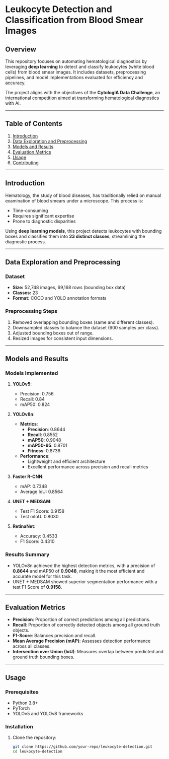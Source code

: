 # Leukocyte Detection and Classification from Blood Smear Images

## Overview
This repository focuses on automating hematological diagnostics by leveraging **deep learning** to detect and classify leukocytes (white blood cells) from blood smear images. It includes datasets, preprocessing pipelines, and model implementations evaluated for efficiency and accuracy.

The project aligns with the objectives of the **CytologIA Data Challenge**, an international competition aimed at transforming hematological diagnostics with AI.

---

## Table of Contents
1. [Introduction](#introduction)
2. [Data Exploration and Preprocessing](#data-exploration-and-preprocessing)
3. [Models and Results](#models-and-results)
4. [Evaluation Metrics](#evaluation-metrics)
5. [Usage](#usage)
6. [Contributing](#contributing)

---

## Introduction
Hematology, the study of blood diseases, has traditionally relied on manual examination of blood smears under a microscope. This process is:
- Time-consuming
- Requires significant expertise
- Prone to diagnostic disparities

Using **deep learning models**, this project detects leukocytes with bounding boxes and classifies them into **23 distinct classes**, streamlining the diagnostic process.

---

## Data Exploration and Preprocessing

### Dataset
- **Size:** 52,748 images, 69,168 rows (bounding box data)
- **Classes:** 23
- **Format:** COCO and YOLO annotation formats

### Preprocessing Steps
1. Removed overlapping bounding boxes (same and different classes).
2. Downsampled classes to balance the dataset (600 samples per class).
3. Adjusted bounding boxes out of range.
4. Resized images for consistent input dimensions.

---

## Models and Results

### Models Implemented
1. **YOLOv5**:
   - Precision: 0.756
   - Recall: 0.84
   - mAP50: 0.824

2. **YOLOv8n**:
   - **Metrics**:
     - **Precision**: 0.8644
     - **Recall**: 0.8552
     - **mAP50**: 0.9048
     - **mAP50-95**: 0.8701
     - **Fitness**: 0.8736
   - **Performance**:
     - Lightweight and efficient architecture
     - Excellent performance across precision and recall metrics

3. **Faster R-CNN**:
   - mAP: 0.7348
   - Average IoU: 0.8564

4. **UNET + MEDSAM**:
   - Test F1 Score: 0.9158
   - Test mIoU: 0.8030

5. **RetinaNet**:
   - Accuracy: 0.4533
   - F1 Score: 0.4310

### Results Summary
- YOLOv8n achieved the highest detection metrics, with a precision of **0.8644** and mAP50 of **0.9048**, making it the most efficient and accurate model for this task.
- UNET + MEDSAM showed superior segmentation performance with a test F1 Score of **0.9158**.

---

## Evaluation Metrics
- **Precision**: Proportion of correct predictions among all predictions.
- **Recall**: Proportion of correctly detected objects among all ground truth objects.
- **F1-Score**: Balances precision and recall.
- **Mean Average Precision (mAP)**: Assesses detection performance across all classes.
- **Intersection over Union (IoU)**: Measures overlap between predicted and ground truth bounding boxes.

---

## Usage

### Prerequisites
- Python 3.8+
- PyTorch
- YOLOv5 and YOLOv8 frameworks

### Installation
1. Clone the repository:
   ```bash
   git clone https://github.com/your-repo/leukocyte-detection.git
   cd leukocyte-detection

